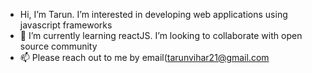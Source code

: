 -  Hi, I’m Tarun.  I’m interested in developing web applications using javascript frameworks
- 🌱 I’m currently learning reactJS. I’m looking to collaborate with open source community 
- 📫 Please reach out to me by email(tarunvihar21@gmail.com

<!---
tarun-vihar/tarun-vihar is a ✨ special ✨ repository because its `README.md` (this file) appears on your GitHub profile.
You can click the Preview link to take a look at your changes.
--->
